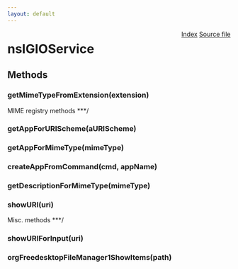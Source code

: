 ```yaml
---
layout: default
---
```

<div class='links' style='float:right'><a href="../index.html">Index</a>
<a href="http://dxr.mozilla.org/mozilla-central/source/xpcom/system/nsIGIOService.idl">Source file</a>
</div>

# nsIGIOService #

## Methods ##

### getMimeTypeFromExtension(extension) ###
MIME registry methods ***/  

### getAppForURIScheme(aURIScheme) ###

### getAppForMimeType(mimeType) ###

### createAppFromCommand(cmd, appName) ###

### getDescriptionForMimeType(mimeType) ###

### showURI(uri) ###
Misc. methods ***/  

### showURIForInput(uri) ###

### orgFreedesktopFileManager1ShowItems(path) ###
